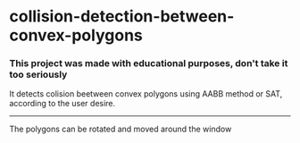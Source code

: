 # collision-detection-between-convex-polygons

### This project was made with educational purposes, don't take it too seriously


It detects colision beetween convex polygons using AABB method or SAT, according to the user desire.
***
The polygons can be rotated and moved around the window
